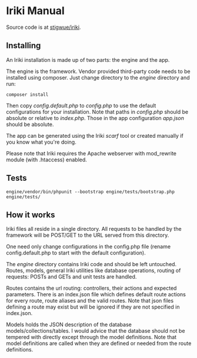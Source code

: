 # Iriki Manual

Source code is at [stigwue/iriki](https://github.com/stigwue/iriki).

## Installing

An Iriki installation is made up of two parts: the engine and the app. 

The engine is the framework. Vendor provided third-party code needs to be installed using composer. Just change directory to the _engine_ directory and run:

```
composer install
```

Then copy _config.default.php_ to _config.php_ to use the default configurations for your installation. Note that paths in _config.php_ should be absolute or relative to _index.php_. Those in the app configuration _app.json_ should be absolute. 

The app can be generated using the Iriki _scarf_ tool or created manually if you know what you're doing.

Please note that Iriki requires the Apache webserver with mod_rewrite module (with .htaccess) enabled.

## Tests

```
engine/vendor/bin/phpunit --bootstrap engine/tests/bootstrap.php engine/tests/
```

## How it works

Iriki files all reside in a single directory. All requests to be handled by the framework will be POST/GET to the URL served from this directory.

One need only change configurations in the config.php file (rename config.default.php to start with the default configuration).

The _engine_ directory contains Iriki code and should be left untouched. Routes, models, general Iriki utilities like database operations, routing of requests: POSTs and GETs and unit tests are handled.

Routes contains the url routing: controllers, their actions and expected parameters. There is an index.json file which defines default route actions for every route, route aliases and the valid routes. Note that json files defining a route may exist but will be ignored if they are not specified in index.json.

Models holds the JSON description of the database models/collections/tables. I would advice that the database should not be tempered with directly except through the model definitions. Note that model definitions are called when they are defined or needed from the route definitions.